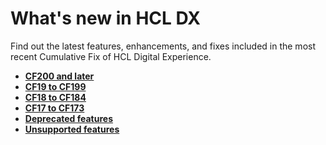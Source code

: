 # What's new in HCL DX

Find out the latest features, enhancements, and fixes included in the most recent Cumulative Fix of HCL Digital Experience.

- **[CF200 and later](cf20/newcf228.md)**
- **[CF19 to CF199](cf19/)**
- **[CF18 to CF184](cf18/)**
- **[CF17 to CF173](cf17/)**
- **[Deprecated features](deprecated_features.md)**
- **[Unsupported features](unsupported_features.md)**
